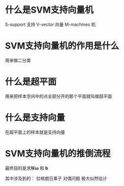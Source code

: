 # 什么是SVM支持向量机
S-support 支持
V-vector 向量
M-machines 机

# SVM支持向量机的作用是什么
用来做二分类

# 什么是超平面
用来把样本空间中的点全部分开的那个平面就叫做超平面

# 什么是支持向量
在超平面上的样本就是支持向量

# SVM支持向量机的推倒流程
最终目的是求解**ω** 和 **b**

其中涉及到的：
拉格朗日乘子
对偶问题
极大似然估计


